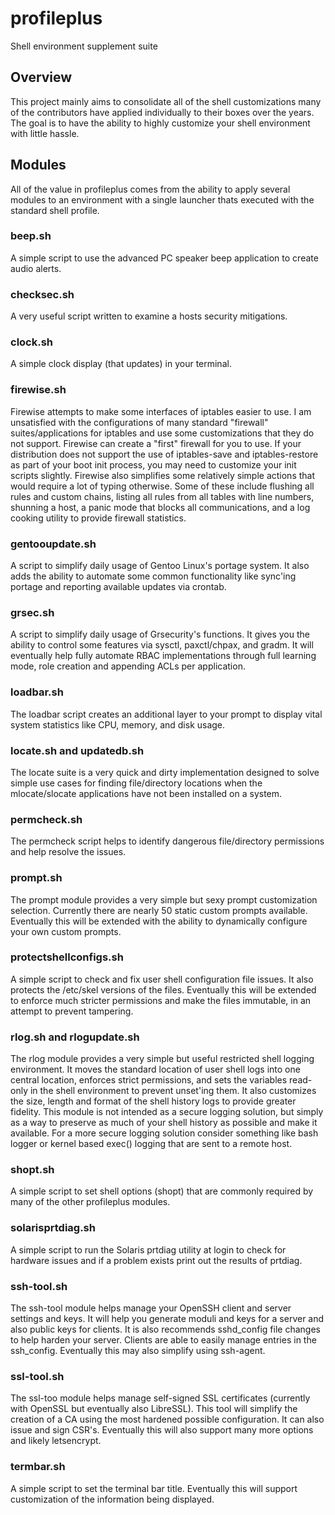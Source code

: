 # profileplus
Shell environment supplement suite

## Overview
This project mainly aims to consolidate all of the shell customizations many of the contributors have applied individually to their boxes over the years. The goal is to have the ability to highly customize your shell environment with little hassle.

## Modules
All of the value in profileplus comes from the ability to apply several modules to an environment with a single launcher thats executed with the standard shell profile.

### beep.sh
A simple script to use the advanced PC speaker beep application to create audio alerts.

### checksec.sh
A very useful script written to examine a hosts security mitigations.

### clock.sh
A simple clock display (that updates) in your terminal.

### firewise.sh
Firewise attempts to make some interfaces of iptables easier to use. I am unsatisfied with the configurations of many standard "firewall" suites/applications for iptables and use some customizations that they do not support. Firewise can create a "first" firewall for you to use. If your distribution does not support the use of iptables-save and iptables-restore as part of your boot init process, you may need to customize your init scripts slightly. Firewise also simplifies some relatively simple actions that would require a lot of typing otherwise. Some of these include flushing all rules and custom chains, listing all rules from all tables with line numbers, shunning a host, a panic mode that blocks all communications, and a log cooking utility to provide firewall statistics.

### gentooupdate.sh
A script to simplify daily usage of Gentoo Linux's portage system. It also adds the ability to automate some common functionality like sync'ing portage and reporting available updates via crontab.

### grsec.sh
A script to simplify daily usage of Grsecurity's functions. It gives you the ability to control some features via sysctl, paxctl/chpax, and gradm. It will eventually help fully automate RBAC implementations through full learning mode, role creation and appending ACLs per application.

### loadbar.sh
The loadbar script creates an additional layer to your prompt to display vital system statistics like CPU, memory, and disk usage.

### locate.sh and updatedb.sh
The locate suite is a very quick and dirty implementation designed to solve simple use cases for finding file/directory locations when the mlocate/slocate applications have not been installed on a system.

### permcheck.sh
The permcheck script helps to identify dangerous file/directory permissions and help resolve the issues.

### prompt.sh
The prompt module provides a very simple but sexy prompt customization selection. Currently there are nearly 50 static custom prompts available. Eventually this will be extended with the ability to dynamically configure your own custom prompts.

### protectshellconfigs.sh
A simple script to check and fix user shell configuration file issues. It also protects the /etc/skel versions of the files. Eventually this will be extended to enforce much stricter permissions and make the files immutable, in an attempt to prevent tampering.

### rlog.sh and rlogupdate.sh
The rlog module provides a very simple but useful restricted shell logging environment. It moves the standard location of user shell logs into one central location, enforces strict permissions, and sets the variables read-only in the shell environment to prevent unset'ing them. It also customizes the size, length and format of the shell history logs to provide greater fidelity. This module is not intended as a secure logging solution, but simply as a way to preserve as much of your shell history as possible and make it available. For a more secure logging solution consider something like bash logger or kernel based exec() logging that are sent to a remote host.

### shopt.sh
A simple script to set shell options (shopt) that are commonly required by many of the other profileplus modules.

### solarisprtdiag.sh
A simple script to run the Solaris prtdiag utility at login to check for hardware issues and if a problem exists print out the results of prtdiag.

### ssh-tool.sh
The ssh-tool module helps manage your OpenSSH client and server settings and keys. It will help you generate moduli and keys for a server and also public keys for clients. It is also recommends sshd_config file changes to help harden your server. Clients are able to easily manage entries in the ssh_config. Eventually this may also simplify using ssh-agent.

### ssl-tool.sh
The ssl-too module helps manage self-signed SSL certificates (currently with OpenSSL but eventually also LibreSSL). This tool will simplify the creation of a CA using the most hardened possible configuration. It can also issue and sign CSR's. Eventually this will also support many more options and likely letsencrypt.

### termbar.sh
A simple script to set the terminal bar title. Eventually this will support customization of the information being displayed.
